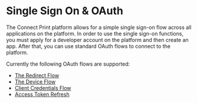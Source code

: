 # Single Sign On & OAuth

The Connect Print platform allows for a simple single sign-on flow across all applications on the platform. In order to use the single sign-on functions, you must apply for a developer account on the platform and then create an app. After that, you can use standard OAuth flows to connect to the platform.

Currently the following OAuth flows are supported:

- [The Redirect Flow](./redirect-flow.html)
- [The Device Flow](./device-flow.html)
- [Client Credentials Flow](./client-credentials.html)
- [Access Token Refresh](./access-token-refresh.html)
